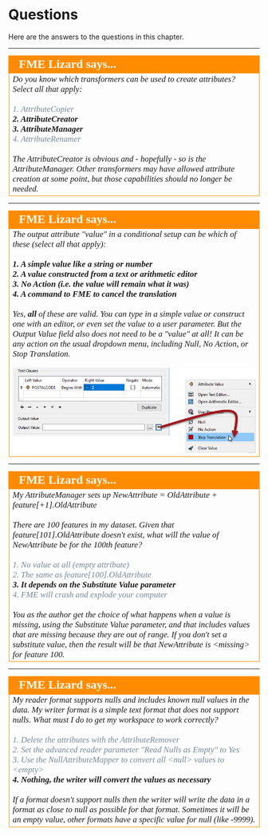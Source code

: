 # Questions #

Here are the answers to the questions in this chapter.


---

<!--Person X Says Section-->

<table style="border-spacing: 0px">
<tr>
<td style="vertical-align:middle;background-color:darkorange;border: 2px solid darkorange">
<i class="fa fa-quote-left fa-lg fa-pull-left fa-fw" style="color:white;padding-right: 12px;vertical-align:text-top"></i>
<span style="color:white;font-size:x-large;font-weight: bold;font-family:serif">FME Lizard says...</span>
</td>
</tr>

<tr>
<td style="border: 1px solid darkorange">
<span style="font-family:serif; font-style:italic; font-size:larger">
Do you know which transformers can be used to create attributes? Select all that apply:
<br><br><span style="color:lightslategrey">1. AttributeCopier</span>
<br><span style="font-weight:bold">2. AttributeCreator</span>
<br><span style="font-weight:bold">3. AttributeManager</span>
<br><span style="color:lightslategrey">4. AttributeRenamer</span>
<br><br>The AttributeCreator is obvious and - hopefully - so is the AttributeManager. Other transformers may have allowed attribute creation at some point, but those capabilities should no longer be needed.
</span>
</td>
</tr>
</table>

---

<!--Person X Says Section-->

<table style="border-spacing: 0px">
<tr>
<td style="vertical-align:middle;background-color:darkorange;border: 2px solid darkorange">
<i class="fa fa-quote-left fa-lg fa-pull-left fa-fw" style="color:white;padding-right: 12px;vertical-align:text-top"></i>
<span style="color:white;font-size:x-large;font-weight: bold;font-family:serif">FME Lizard says...</span>
</td>
</tr>

<tr>
<td style="border: 1px solid darkorange">
<span style="font-family:serif; font-style:italic; font-size:larger">
The output attribute "value" in a conditional setup can be which of these (select all that apply):
<br><br><span style="font-weight:bold">1. A simple value like a string or number</span>
<br><span style="font-weight:bold">2. A value constructed from a text or arithmetic editor</span>
<br><span style="font-weight:bold">3. No Action (i.e. the value will remain what it was)</span>
<br><span style="font-weight:bold">4. A command to FME to cancel the translation</span>
<br><br>Yes, <strong>all</strong> of these are valid. You can type in a simple value or construct one with an editor, or even set the value to a user parameter. But the Output Value field also does not need to be a "value" at all! It can be any action on the usual dropdown menu, including Null, No Action, or Stop Translation.</span>
<br><br><img src="./Images/Img1.014.ConditionalAlternativeActions.png"> 
</span>
</td>
</tr>
</table>

---

<!--Person X Says Section-->

<table style="border-spacing: 0px">
<tr>
<td style="vertical-align:middle;background-color:darkorange;border: 2px solid darkorange">
<i class="fa fa-quote-left fa-lg fa-pull-left fa-fw" style="color:white;padding-right: 12px;vertical-align:text-top"></i>
<span style="color:white;font-size:x-large;font-weight: bold;font-family:serif">FME Lizard says...</span>
</td>
</tr>

<tr>
<td style="border: 1px solid darkorange">
<span style="font-family:serif; font-style:italic; font-size:larger">
My AttributeManager sets up NewAttribute = OldAttribute + feature[+1].OldAttribute
<br><br>There are 100 features in my dataset. Given that feature[101].OldAttribute doesn't exist, what will the value of NewAttribute be for the 100th feature?
<br><br><span style="color:lightslategrey">1. No value at all (empty attribute)</span>
<br><span style="color:lightslategrey">2. The same as feature[100].OldAttribute</span>
<br><span style="font-weight:bold">3. It depends on the Substitute Value parameter</span>
<br><span style="color:lightslategrey">4. FME will crash and explode your computer</span>
<br><br>You as the author get the choice of what happens when a value is missing, using the Substitute Value parameter, and that includes values that are missing because they are out of range. If you don't set a substitute value, then the result will be that NewAttribute is &lt;missing&gt; for feature 100.
</span>
</td>
</tr>
</table>

---

<!--Person X Says Section-->

<table style="border-spacing: 0px">
<tr>
<td style="vertical-align:middle;background-color:darkorange;border: 2px solid darkorange">
<i class="fa fa-quote-left fa-lg fa-pull-left fa-fw" style="color:white;padding-right: 12px;vertical-align:text-top"></i>
<span style="color:white;font-size:x-large;font-weight: bold;font-family:serif">FME Lizard says...</span>
</td>
</tr>

<tr>
<td style="border: 1px solid darkorange">
<span style="font-family:serif; font-style:italic; font-size:larger">
My reader format supports nulls and includes known null values in the data. My writer format is a simple text format that does not support nulls. What must I do to get my workspace to work correctly? 
<br><br><span style="color:lightslategrey">1. Delete the attributes with the AttributeRemover</span>
<br><span style="color:lightslategrey">2. Set the advanced reader parameter "Read Nulls as Empty" to Yes</span>
<br><span style="color:lightslategrey">3. Use the NullAttributeMapper to convert all &lt;null&gt; values to &lt;empty&gt;</span>
<br><span style="font-weight:bold">4. Nothing, the writer will convert the values as necessary</span>
<br><br>If a format doesn't support nulls then the writer will write the data in a format as close to null as possible for that format. Sometimes it will be an empty value, other formats have a specific value for null (like -9999). 
</span>
</td>
</tr>
</table>




